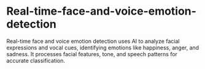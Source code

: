 # Real-time-face-and-voice-emotion-detection
Real-time face and voice emotion detection uses AI to analyze facial expressions and vocal cues, identifying emotions like happiness, anger, and sadness. It processes facial features, tone, and speech patterns for accurate classification.
